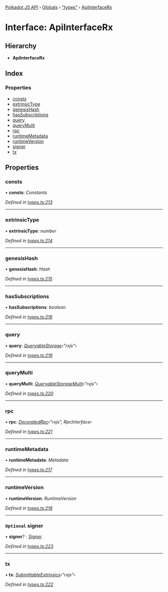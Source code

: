 [Polkadot JS API](../README.md) › [Globals](../globals.md) › ["types"](../modules/_types_.md) › [ApiInterfaceRx](_types_.apiinterfacerx.md)

# Interface: ApiInterfaceRx

## Hierarchy

* **ApiInterfaceRx**

## Index

### Properties

* [consts](_types_.apiinterfacerx.md#consts)
* [extrinsicType](_types_.apiinterfacerx.md#extrinsictype)
* [genesisHash](_types_.apiinterfacerx.md#genesishash)
* [hasSubscriptions](_types_.apiinterfacerx.md#hassubscriptions)
* [query](_types_.apiinterfacerx.md#query)
* [queryMulti](_types_.apiinterfacerx.md#querymulti)
* [rpc](_types_.apiinterfacerx.md#rpc)
* [runtimeMetadata](_types_.apiinterfacerx.md#runtimemetadata)
* [runtimeVersion](_types_.apiinterfacerx.md#runtimeversion)
* [signer](_types_.apiinterfacerx.md#optional-signer)
* [tx](_types_.apiinterfacerx.md#tx)

## Properties

###  consts

• **consts**: *Constants*

*Defined in [types.ts:213](https://github.com/polkadot-js/api/blob/d632f25/packages/api/src/types.ts#L213)*

___

###  extrinsicType

• **extrinsicType**: *number*

*Defined in [types.ts:214](https://github.com/polkadot-js/api/blob/d632f25/packages/api/src/types.ts#L214)*

___

###  genesisHash

• **genesisHash**: *Hash*

*Defined in [types.ts:215](https://github.com/polkadot-js/api/blob/d632f25/packages/api/src/types.ts#L215)*

___

###  hasSubscriptions

• **hasSubscriptions**: *boolean*

*Defined in [types.ts:216](https://github.com/polkadot-js/api/blob/d632f25/packages/api/src/types.ts#L216)*

___

###  query

• **query**: *[QueryableStorage](_types_.queryablestorage.md)‹"rxjs"›*

*Defined in [types.ts:219](https://github.com/polkadot-js/api/blob/d632f25/packages/api/src/types.ts#L219)*

___

###  queryMulti

• **queryMulti**: *[QueryableStorageMulti](../modules/_types_.md#queryablestoragemulti)‹"rxjs"›*

*Defined in [types.ts:220](https://github.com/polkadot-js/api/blob/d632f25/packages/api/src/types.ts#L220)*

___

###  rpc

• **rpc**: *[DecoratedRpc](../modules/_types_.md#decoratedrpc)‹"rxjs", RpcInterface›*

*Defined in [types.ts:221](https://github.com/polkadot-js/api/blob/d632f25/packages/api/src/types.ts#L221)*

___

###  runtimeMetadata

• **runtimeMetadata**: *Metadata*

*Defined in [types.ts:217](https://github.com/polkadot-js/api/blob/d632f25/packages/api/src/types.ts#L217)*

___

###  runtimeVersion

• **runtimeVersion**: *RuntimeVersion*

*Defined in [types.ts:218](https://github.com/polkadot-js/api/blob/d632f25/packages/api/src/types.ts#L218)*

___

### `Optional` signer

• **signer**? : *[Signer](_types_.signer.md)*

*Defined in [types.ts:223](https://github.com/polkadot-js/api/blob/d632f25/packages/api/src/types.ts#L223)*

___

###  tx

• **tx**: *[SubmittableExtrinsics](_types_.submittableextrinsics.md)‹"rxjs"›*

*Defined in [types.ts:222](https://github.com/polkadot-js/api/blob/d632f25/packages/api/src/types.ts#L222)*
